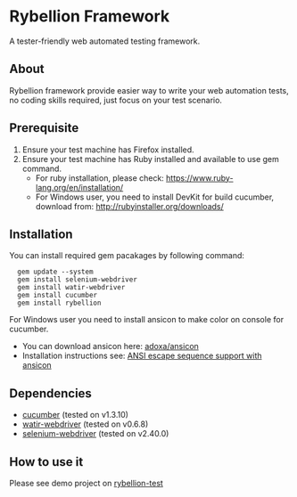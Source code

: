 Rybellion Framework
===================
A tester-friendly web automated testing framework.

About
-----
Rybellion framework provide easier way to write your web automation tests, no coding skills required, just focus on your test scenario.

Prerequisite
------------
1. Ensure your test machine has Firefox installed.
2. Ensure your test machine has Ruby installed and available to use gem command.
   * For ruby installation, please check: https://www.ruby-lang.org/en/installation/
   * For Windows user, you need to install DevKit for build cucumber, download from: http://rubyinstaller.org/downloads/

Installation
------------
You can install required gem pacakages by following command:
```
  gem update --system
  gem install selenium-webdriver
  gem install watir-webdriver
  gem install cucumber
  gem install rybellion
```
For Windows user you need to install ansicon to make color on console for cucumber.
* You can download ansicon here: [adoxa/ansicon](https://github.com/adoxa/ansicon/downloads)
* Installation instructions see: [ANSI escape sequence support with ansicon](http://www.kevwebdev.com/blog/in-search-of-a-better-windows-console-using-ansicon-console2-and-git-bash.html#ansicon)

Dependencies
------------
* [cucumber](http://rubygems.org/gems/cucumber) (tested on v1.3.10)
* [watir-webdriver](http://rubygems.org/gems/watir-webdriver) (tested on v0.6.8)
* [selenium-webdriver](http://rubygems.org/gems/selenium-webdriver) (tested on v2.40.0)

How to use it
-------------
Please see demo project on [rybellion-test](https://github.com/gigapixel/rybellion-test)
